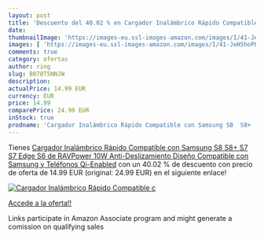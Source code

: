```yaml
---
layout: post
title: 'Descuento del 40.02 % en Cargador Inalámbrico Rápido Compatible c'
date: 
thumbnailImage: 'https://images-eu.ssl-images-amazon.com/images/I/41-JeH5hoPL._SL200_.jpg'
images: [ 'https://images-eu.ssl-images-amazon.com/images/I/41-JeH5hoPL._SL200_.jpg' ]
comments: true
category: ofertas
author: ring
slug: B078T5NNJW
description:
actualPrice: 14.99 EUR
currency: EUR
price: 14.99
comparePrice: 24.99 EUR
inStock: true
prodname: 'Cargador Inalámbrico Rápido Compatible con Samsung S8  S8+  S7  S7 Edge  S6 de RAVPower 10W Anti-Deslizamiento Diseño Compatible con Samsung y Teléfonos Qi-Enabled'
---
```


Tienes [Cargador Inalámbrico Rápido Compatible con Samsung S8  S8+  S7  S7 Edge  S6 de RAVPower 10W Anti-Deslizamiento Diseño Compatible con Samsung y Teléfonos Qi-Enabled](https://www.amazon.es/dp/B078T5NNJW/?tag=tolees-21) con un 40.02 % de descuento con precio de oferta de 14.99 EUR (original: 24.99 EUR) en el siguiente enlace!

[![Cargador Inalámbrico Rápido Compatible c](https://images-eu.ssl-images-amazon.com/images/I/41-JeH5hoPL._SL200_.jpg)](https://www.amazon.es/dp/B078T5NNJW/?tag=tolees-21)

[Accede a la oferta!!](https://www.amazon.es/dp/B078T5NNJW/?tag=tolees-21)

Links participate in Amazon Associate program and might generate a comission on qualifying sales


